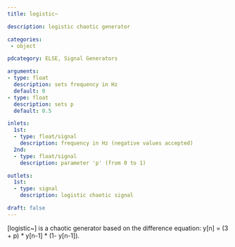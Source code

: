 ```yaml
---
title: logistic~

description: logistic chaotic generator

categories:
 - object

pdcategory: ELSE, Signal Generators

arguments:
- type: float
  description: sets frequency in Hz
  default: 0
- type: float
  description: sets p
  default: 0.5

inlets:
  1st:
  - type: float/signal
    description: frequency in Hz (negative values accepted)
  2nd:
  - type: float/signal
    description: parameter 'p' (from 0 to 1)

outlets:
  1st:
  - type: signal
    description: logistic chaotic signal

draft: false
---
```


[logistic~] is a chaotic generator based on the difference equation: y[n] = (3 + p) * y[n-1] * (1- y[n-1]).

